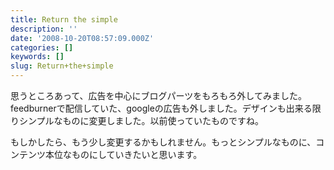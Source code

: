 ```yaml
---
title: Return the simple
description: ''
date: '2008-10-20T08:57:09.000Z'
categories: []
keywords: []
slug: Return+the+simple
---
```

思うところあって、広告を中心にブログパーツをもろもろ外してみました。feedburnerで配信していた、googleの広告も外しました。デザインも出来る限りシンプルなものに変更しました。以前使っていたものですね。

もしかしたら、もう少し変更するかもしれません。もっとシンプルなものに、コンテンツ本位なものにしていきたいと思います。